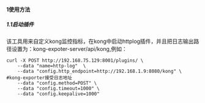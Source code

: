 #### 1使用方法
##### 1.1启动插件
该工具用来自定义kong监控指标，在kong中启动httplog插件，并且把日志输出路径设置为：kong-expoter-server/api/kong,例如：
```
curl -X POST http://192.168.75.129:8001/plugins/ \
    --data "name=http-log"  \
    --data "config.http_endpoint=http://192.168.1.9:8080/kong" \   #kong-exporter接受日志地址
    --data "config.method=POST" \
    --data "config.timeout=1000" \
    --data "config.keepalive=1000"
```
